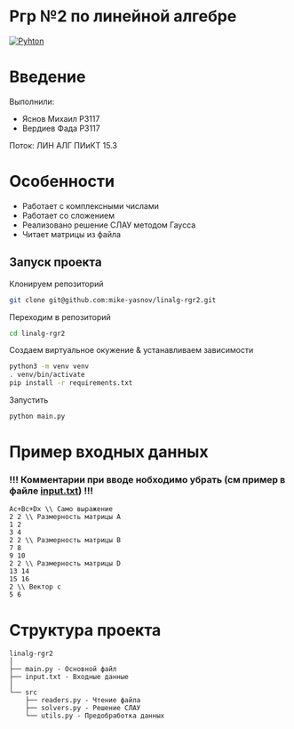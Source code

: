 
# Ргр №2 по линейной алгебре

[![Pyhton](http://ForTheBadge.com/images/badges/made-with-python.svg)](https://choosealicense.com/licenses/gpl-3.0/)  


# Введение
Выполнили:
- Яснов Михаил Р3117
- Вердиев Фада Р3117

Поток: ЛИН АЛГ ПИиКТ 15.3

# Особенности  
- Работает с комплексными числами 
- Работает со сложением 
- Реализовано решение СЛАУ методом Гаусса
- Читает матрицы из файла


## Запуск проекта

Клонируем репозиторий
```bash  
git clone git@github.com:mike-yasnov/linalg-rgr2.git
```

Переходим в репозиторий
```bash  
cd linalg-rgr2
```

Создаем виртуальное окужение & устанавливаем зависимости
```bash  
python3 -m venv venv
. venv/bin/activate
pip install -r requirements.txt
```

Запустить
```bash  
python main.py
```
# Пример входных данных 
### !!! Комментарии при вводе нобходимо убрать (см пример в файле [input.txt](https://github.com/mike-yasnov/linalg-rgr2/blob/main/input.txt)) !!!
```
Ac+Bc+Dx \\ Само выражение
2 2 \\ Размерность матрицы A
1 2
3 4
2 2 \\ Размерность матрицы B
7 8
9 10
2 2 \\ Размерность матрицы D
13 14
15 16
2 \\ Вектор c
5 6
```

# Структура проекта

```
linalg-rgr2
│
├── main.py - Основной файл 
├── input.txt - Входные данные
│
└── src
    ├── readers.py - Чтение файла
    ├── solvers.py - Решение СЛАУ
    └── utils.py - Предобработка данных
```